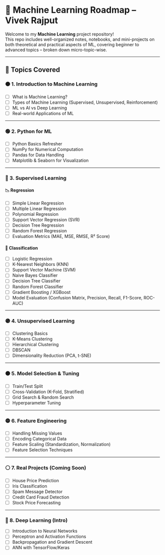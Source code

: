 # 📘 Machine Learning Roadmap – Vivek Rajput

Welcome to my **Machine Learning** project repository!  
This repo includes well-organized notes, notebooks, and mini-projects on both theoretical and practical aspects of ML, covering beginner to advanced topics – broken down micro-topic-wise.

---

## 📌 Topics Covered

### 🟠 1. Introduction to Machine Learning
- [ ] What is Machine Learning?
- [ ] Types of Machine Learning (Supervised, Unsupervised, Reinforcement)
- [ ] ML vs AI vs Deep Learning
- [ ] Real-world Applications of ML

---

### 🟢 2. Python for ML
- [ ] Python Basics Refresher
- [ ] NumPy for Numerical Computation
- [ ] Pandas for Data Handling
- [ ] Matplotlib & Seaborn for Visualization

---

### 🔵 3. Supervised Learning

#### 📉 Regression
- [ ] Simple Linear Regression
- [ ] Multiple Linear Regression
- [ ] Polynomial Regression
- [ ] Support Vector Regression (SVR)
- [ ] Decision Tree Regression
- [ ] Random Forest Regression
- [ ] Evaluation Metrics (MAE, MSE, RMSE, R² Score)

#### 🧠 Classification
- [ ] Logistic Regression
- [ ] K-Nearest Neighbors (KNN)
- [ ] Support Vector Machine (SVM)
- [ ] Naive Bayes Classifier
- [ ] Decision Tree Classifier
- [ ] Random Forest Classifier
- [ ] Gradient Boosting / XGBoost
- [ ] Model Evaluation (Confusion Matrix, Precision, Recall, F1-Score, ROC-AUC)

---

### 🟣 4. Unsupervised Learning
- [ ] Clustering Basics
- [ ] K-Means Clustering
- [ ] Hierarchical Clustering
- [ ] DBSCAN
- [ ] Dimensionality Reduction (PCA, t-SNE)

---

### 🟤 5. Model Selection & Tuning
- [ ] Train/Test Split
- [ ] Cross-Validation (K-Fold, Stratified)
- [ ] Grid Search & Random Search
- [ ] Hyperparameter Tuning

---

### 🟡 6. Feature Engineering
- [ ] Handling Missing Values
- [ ] Encoding Categorical Data
- [ ] Feature Scaling (Standardization, Normalization)
- [ ] Feature Selection Techniques

---

### ⚪ 7. Real Projects (Coming Soon)
- [ ] House Price Prediction
- [ ] Iris Classification
- [ ] Spam Message Detector
- [ ] Credit Card Fraud Detection
- [ ] Stock Price Forecasting

---

### 🧠 8. Deep Learning (Intro)
- [ ] Introduction to Neural Networks
- [ ] Perceptron and Activation Functions
- [ ] Backpropagation and Gradient Descent
- [ ] ANN with TensorFlow/Keras
